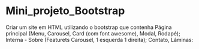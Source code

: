 # Mini_projeto_Bootstrap
Criar um site em HTML utilizando o bootstrap que contenha Página principal (Menu, Carousel, Card (com font awesome), Modal, Rodapé); Interna - Sobre (Featurets Carousel, 1 esquerda 1 direita); Contato, Lâminas:
